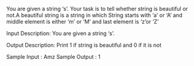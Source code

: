 You are given a string ‘s’. Your task is to tell whether string is beautiful or not.A beautiful string is a string in which String starts with ‘a’ or ‘A’ and middle element is either ‘m’ or ‘M’ and last element is ‘z’or ‘Z’

 

Input Description:
You are given a string ‘s’.

Output Description:
Print 1 if string is beautiful and 0 if it is not

Sample Input :
Amz
Sample Output :
1